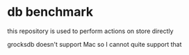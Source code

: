 # db benchmark

this repository is used to perform actions on store directly

grocksdb doesn't support Mac so I cannot quite support that 